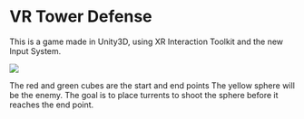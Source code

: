 # VR Tower Defense

This is a game made in Unity3D, using XR Interaction Toolkit and the new Input System.

![](game.gif)

The red and green cubes are the start and end points
The yellow sphere will be the enemy.
The goal is to place turrents to shoot the sphere before it reaches the end point.
